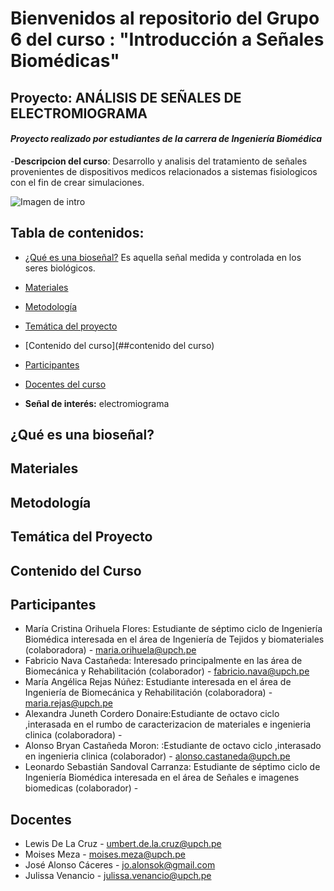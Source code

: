 # Bienvenidos al repositorio del Grupo 6 del curso : "Introducción a Señales Biomédicas"
## Proyecto: ANÁLISIS DE SEÑALES DE ELECTROMIOGRAMA

#### *Proyecto realizado por estudiantes de la carrera de Ingeniería Biomédica*

-**Descripcion del curso**: Desarrollo y analisis del tratamiento de señales provenientes de dispositivos medicos relacionados a sistemas fisiologicos con el fin de crear simulaciones.

![Imagen de intro](https://encrypted-tbn0.gstatic.com/images?q=tbn:ANd9GcT6ya1d0H7YLeihci8A-LiSkSsiT-c08azerg&usqp=CAU)

## Tabla de contenidos:
* [¿Qué es una bioseñal?](##bioseñal)
Es aquella señal medida y controlada en los seres biológicos.

* [Materiales](##materiales)

* [Metodología](##Metodología)

* [Temática del proyecto](##temáticadelproyecto)

* [Contenido del curso](##contenido del curso)

* [Participantes](##participantes)
  
* [Docentes del curso](##docentes)
  
* **Señal de interés:** electromiograma 


## ¿Qué es una bioseñal?

## Materiales

## Metodología

## Temática del Proyecto

## Contenido del Curso

## Participantes
  - María Cristina Orihuela Flores: Estudiante de séptimo ciclo de Ingeniería Biomédica interesada en el área de Ingeniería de Tejidos y biomateriales (colaboradora) - maria.orihuela@upch.pe
  - Fabricio Nava Castañeda: Interesado principalmente en las área de Biomecánica y Rehabilitación (colaborador) - fabricio.nava@upch.pe
  - María Angélica Rejas Núñez: Estudiante interesada en el área de Ingeniería de Biomecánica y Rehabilitación (colaboradora) - maria.rejas@upch.pe
  - Alexandra Juneth Cordero Donaire:Estudiante de octavo ciclo ,interasada en el rumbo de caracterizacion de materiales e ingenieria clinica (colaboradora) - 
  - Alonso Bryan Castañeda Moron: :Estudiante de octavo ciclo ,interasado en ingenieria clinica (colaborador) - alonso.castaneda@upch.pe
  - Leonardo Sebastián Sandoval Carranza: Estudiante de séptimo ciclo de Ingeniería Biomédica interesada en el área de Señales e imagenes biomedicas (colaborador) - 

## Docentes
  -  Lewis De La Cruz - umbert.de.la.cruz@upch.pe
  -  Moises Meza - moises.meza@upch.pe
  -  José Alonso Cáceres - jo.alonsok@gmail.com
  -  Julissa Venancio - julissa.venancio@upch.pe

```python
